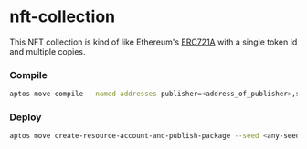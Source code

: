 # nft-collection

This NFT collection is kind of like Ethereum's [ERC721A](https://www.erc721a.org/) with a single token Id and multiple copies.

### Compile

```bash
aptos move compile --named-addresses publisher=<address_of_publisher>,source_addr=<sorce_address_for_resource_account>,admin_addr=<admin_address>
```

### Deploy

```bash
aptos move create-resource-account-and-publish-package --seed <any-seed> --address-name publisher --profile default --named-addresses source_addr=<default-address>
```
